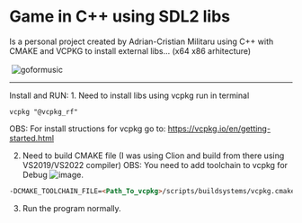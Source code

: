 # Game in C++ using SDL2 libs


Is a personal project created by Adrian-Cristian Militaru using C++ with CMAKE and VCPKG to install external libs...
(x64 x86 arhitecture)


<p>&nbsp;<img align="center" src="https://github-readme-stats.vercel.app/api?username=goformusic&show_icons=true&locale=en&theme=radical" alt="goformusic" /></p>

<hr/>
Install and RUN:
1. Need to install libs using vcpkg run in terminal

```html
vcpkg "@vcpkg_rf"
```

OBS: For install structions for vcpkg go to: https://vcpkg.io/en/getting-started.html

2. Need to build CMAKE file (I was using Clion and build from there using VS2019/VS2022 compiler)
OBS: You need to add toolchain to vcpkg for Debug 
![image](https://user-images.githubusercontent.com/26068529/182837273-48a7fe77-2ee5-48ad-8857-56f359affda9.png).

```html
-DCMAKE_TOOLCHAIN_FILE=<Path_To_vcpkg>/scripts/buildsystems/vcpkg.cmake
```

3. Run the program normally.
